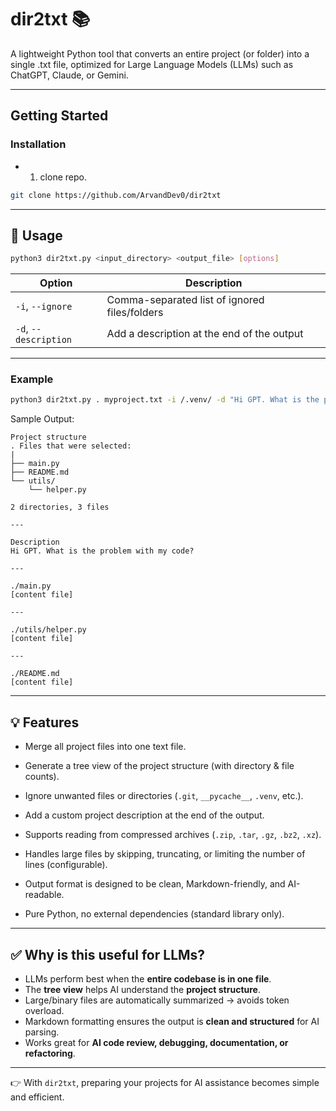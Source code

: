 # dir2txt 📚

A lightweight Python tool that converts an entire project (or folder) into a single .txt file, optimized for Large Language Models (LLMs) such as ChatGPT, Claude, or Gemini.

---

## Getting Started

### Installation

- 1. clone repo.

```bash
git clone https://github.com/ArvandDev0/dir2txt
``` 

---

## 🚀 Usage

```bash
python3 dir2txt.py <input_directory> <output_file> [options]

```

 Option | Description |
|--------|-------------|
| `-i`, `--ignore` | Comma-separated list of ignored files/folders |
| `-d`, `--description` | Add a description at the end of the output |

---

### Example

```bash
python3 dir2txt.py . myproject.txt -i /.venv/ -d "Hi GPT. What is the problem with my code?"
```

Sample Output:

```text
Project structure
. Files that were selected:
|
├── main.py
├── README.md
└── utils/
    └── helper.py

2 directories, 3 files

---

Description
Hi GPT. What is the problem with my code?

---

./main.py
[content file]

---

./utils/helper.py
[content file]

---

./README.md
[content file]

``` 

---

## 💡 Features

- Merge all project files into one text file.

- Generate a tree view of the project structure (with directory & file counts).

- Ignore unwanted files or directories (`.git`, `__pycache__`, `.venv`, etc.).

- Add a custom project description at the end of the output.

- Supports reading from compressed archives (`.zip`, `.tar`, `.gz`, `.bz2`, `.xz`).

- Handles large files by skipping, truncating, or limiting the number of lines (configurable).

- Output format is designed to be clean, Markdown-friendly, and AI-readable.

- Pure Python, no external dependencies (standard library only).

---

## ✅ Why is this useful for LLMs?  
- LLMs perform best when the **entire codebase is in one file**.  
- The **tree view** helps AI understand the **project structure**.  
- Large/binary files are automatically summarized → avoids token overload.  
- Markdown formatting ensures the output is **clean and structured** for AI parsing.  
- Works great for **AI code review, debugging, documentation, or refactoring**.  

---

👉 With `dir2txt`, preparing your projects for AI assistance becomes simple and efficient.  